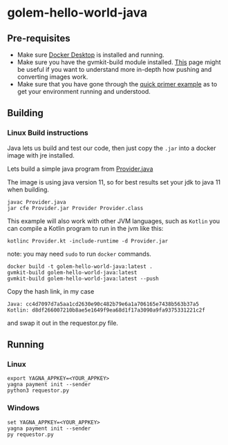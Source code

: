 # golem-hello-world-java

## Pre-requisites
* Make sure [Docker Desktop](https://www.docker.com/products/docker-desktop) is installed and running.
* Make sure you have the gvmkit-build module installed. [This](https://handbook.golem.network/requestor-tutorials/vm-runtime) page might be useful if you want to understand more in-depth how pushing and converting images work.
* Make sure that you have gone through the [quick primer example](https://handbook.golem.network/requestor-tutorials/flash-tutorial-of-requestor-development) as to get your environment running and understood.

## Building
### Linux Build instructions
Java lets us build and test our code, then just copy the `.jar` into a docker image with jre installed.

Lets build a simple java program from [Provider.java](Provider.java)

The image is using java version 11, so for best results set your jdk to java 11 when building.
```
javac Provider.java
jar cfe Provider.jar Provider Provider.class
```

This example will also work with other JVM languages, such as `Kotlin`
you can compile a Kotlin program to run in the jvm like this:
```
kotlinc Provider.kt -include-runtime -d Provider.jar
```


note: you may need `sudo` to run `docker` commands.
```
docker build -t golem-hello-world-java:latest .
gvmkit-build golem-hello-world-java:latest
gvmkit-build golem-hello-world-java:latest --push
```

Copy the hash link, in my case

```
Java: cc4d7097d7a5aa1cd2630e90c482b79e6a1a706165e7438b563b37a5
Kotlin: d8df266007210b8ae5e1649f9ea68d1f17a3090a9fa9375331221c2f
``` 
and swap it out in the requestor.py file.

## Running

### Linux
```
export YAGNA_APPKEY=<YOUR_APPKEY>
yagna payment init --sender
python3 requestor.py
```

### Windows
```
set YAGNA_APPKEY=<YOUR_APPKEY>
yagna payment init --sender
py requestor.py
```
